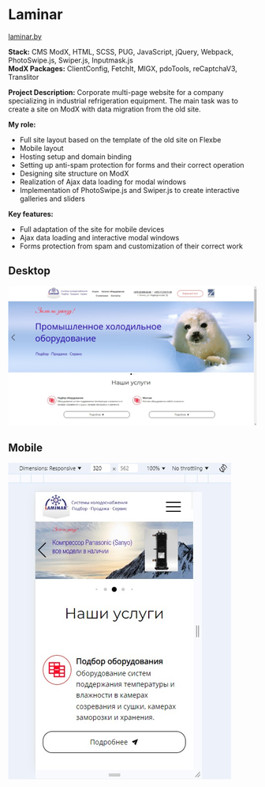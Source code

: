 # Laminar

[laminar.by](https://laminar.by/)

**Stack:** CMS ModX, HTML, SCSS, PUG, JavaScript, jQuery, Webpack, PhotoSwipe.js, Swiper.js, Inputmask.js  
**ModX Packages:** ClientConfig, FetchIt, MIGX, pdoTools, reCaptchaV3, Translitor

**Project Description:**
Corporate multi-page website for a company specializing in industrial refrigeration equipment. The main task was to create a site on ModX with data migration from the old site.

**My role:**
- Full site layout based on the template of the old site on Flexbe
- Mobile layout
- Hosting setup and domain binding
- Setting up anti-spam protection for forms and their correct operation
- Designing site structure on ModX
- Realization of Ajax data loading for modal windows
- Implementation of PhotoSwipe.js and Swiper.js to create interactive galleries and sliders

**Key features:**
- Full adaptation of the site for mobile devices
- Ajax data loading and interactive modal windows
- Forms protection from spam and customization of their correct work

## Desktop
![desktop](desktop.jpg)

## Mobile
![mobile](mobile.jpg)